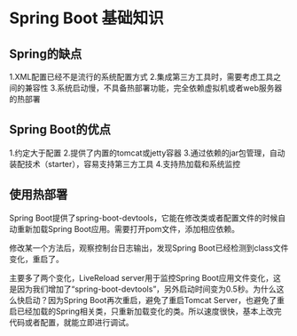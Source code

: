 # Spring Boot 基础知识
## Spring的缺点
1.XML配置已经不是流行的系统配置方式
2.集成第三方工具时，需要考虑工具之间的兼容性
3.系统启动慢，不具备热部署功能，完全依赖虚拟机或者web服务器的热部署

## Spring Boot的优点
1.约定大于配置
2.提供了内置的tomcat或jetty容器
3.通过依赖的jar包管理，自动装配技术（starter），容易支持第三方工具
4.支持热加载和系统监控

## 使用热部署
Spring Boot提供了spring-boot-devtools，它能在修改类或者配置文件的时候自动重新加载Spring Boot应用。需要打开pom文件，添加相应依赖。

修改某一个方法后，观察控制台日志输出，发现Spring Boot已经检测到class文件变化，重启了。

主要多了两个变化，LiveReload server用于监控Spring Boot应用文件变化，这是因为我们增加了“spring-boot-devtools”，另外启动时间变为0.5秒。为什么这么快启动？因为Spring Boot再次重启，避免了重启Tomcat Server，也避免了重启已经加载的Spring相关类，只重新加载变化的类。所以速度很快，基本上改完代码或者配置，就能立即进行调试。